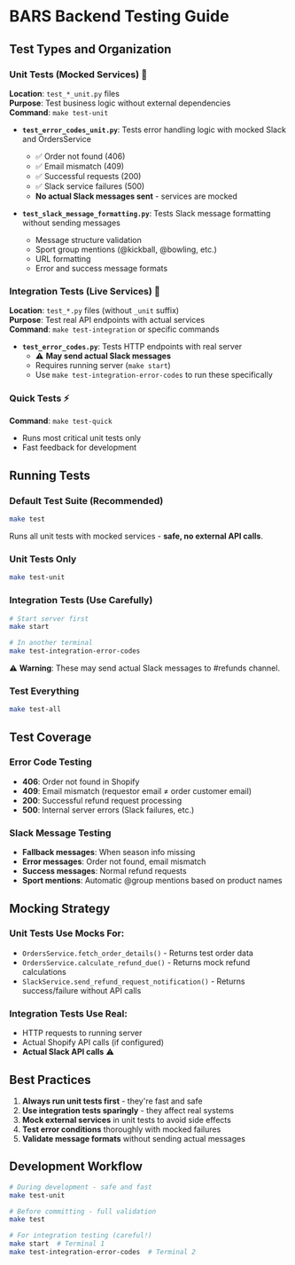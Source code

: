 # BARS Backend Testing Guide

## Test Types and Organization

### Unit Tests (Mocked Services) 🧪
**Location**: `test_*_unit.py` files  
**Purpose**: Test business logic without external dependencies  
**Command**: `make test-unit`

- **`test_error_codes_unit.py`**: Tests error handling logic with mocked Slack and OrdersService
  - ✅ Order not found (406) 
  - ✅ Email mismatch (409)
  - ✅ Successful requests (200)
  - ✅ Slack service failures (500)
  - **No actual Slack messages sent** - services are mocked

- **`test_slack_message_formatting.py`**: Tests Slack message formatting without sending messages
  - Message structure validation
  - Sport group mentions (@kickball, @bowling, etc.)
  - URL formatting
  - Error and success message formats

### Integration Tests (Live Services) 🔗
**Location**: `test_*.py` files (without `_unit` suffix)  
**Purpose**: Test real API endpoints with actual services  
**Command**: `make test-integration` or specific commands

- **`test_error_codes.py`**: Tests HTTP endpoints with real server
  - ⚠️ **May send actual Slack messages**
  - Requires running server (`make start`)
  - Use `make test-integration-error-codes` to run these specifically

### Quick Tests ⚡
**Command**: `make test-quick`
- Runs most critical unit tests only
- Fast feedback for development

## Running Tests

### Default Test Suite (Recommended)
```bash
make test
```
Runs all unit tests with mocked services - **safe, no external API calls**.

### Unit Tests Only
```bash
make test-unit
```

### Integration Tests (Use Carefully)
```bash
# Start server first
make start

# In another terminal
make test-integration-error-codes
```
⚠️ **Warning**: These may send actual Slack messages to #refunds channel.

### Test Everything
```bash
make test-all
```

## Test Coverage

### Error Code Testing
- **406**: Order not found in Shopify
- **409**: Email mismatch (requestor email ≠ order customer email)  
- **200**: Successful refund request processing
- **500**: Internal server errors (Slack failures, etc.)

### Slack Message Testing
- **Fallback messages**: When season info missing
- **Error messages**: Order not found, email mismatch
- **Success messages**: Normal refund requests
- **Sport mentions**: Automatic @group mentions based on product names

## Mocking Strategy

### Unit Tests Use Mocks For:
- `OrdersService.fetch_order_details()` - Returns test order data
- `OrdersService.calculate_refund_due()` - Returns mock refund calculations  
- `SlackService.send_refund_request_notification()` - Returns success/failure without API calls

### Integration Tests Use Real:
- HTTP requests to running server
- Actual Shopify API calls (if configured)
- **Actual Slack API calls** ⚠️

## Best Practices

1. **Always run unit tests first** - they're fast and safe
2. **Use integration tests sparingly** - they affect real systems
3. **Mock external services** in unit tests to avoid side effects
4. **Test error conditions** thoroughly with mocked failures
5. **Validate message formats** without sending actual messages

## Development Workflow

```bash
# During development - safe and fast
make test-unit

# Before committing - full validation  
make test

# For integration testing (careful!)
make start  # Terminal 1
make test-integration-error-codes  # Terminal 2
``` 
